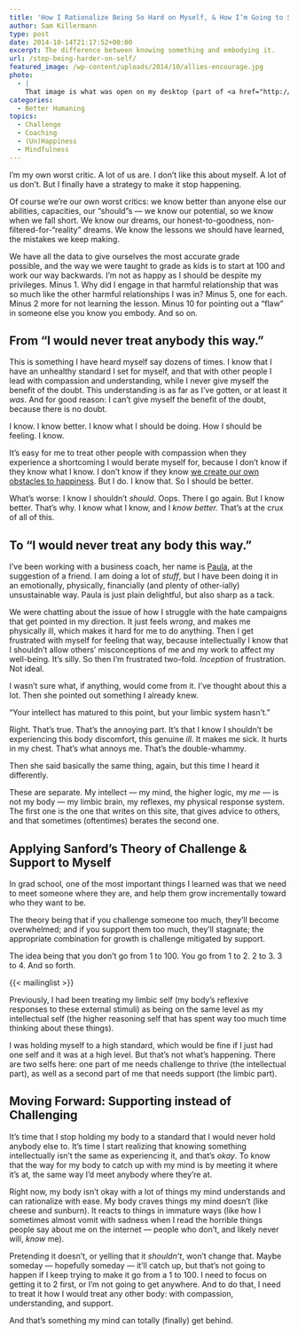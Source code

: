 ```yaml
---
title: 'How I Rationalize Being So Hard on Myself, & How I’m Going to Stop'
author: Sam Killermann
type: post
date: 2014-10-14T21:17:52+00:00
excerpt: The difference between knowing something and embodying it.
url: /stop-being-harder-on-self/
featured_image: /wp-content/uploads/2014/10/allies-encourage.jpg
photo:
  - |
    That image is what was open on my desktop (part of <a href="http://itspronouncedmetrosexual.com/2014/10/better-ally-week/" target="_blank">a project</a> I'm working on) while I was having the conversation about all this with Paula. Beyond it being one of the cutest things I've ever drawn, it was also a fitting backdrop to this chat.
categories:
  - Better Humaning
topics:
  - Challenge
  - Coaching
  - (Un)Happiness
  - Mindfulness
---
```

I&#8217;m my own worst critic. A lot of us are. I don&#8217;t like this about myself. A lot of us don&#8217;t. But I finally have a strategy to make it stop happening.

Of course we&#8217;re our own worst critics: we know better than anyone else our abilities, capacities, our &#8220;should&#8221;s &#8212; we know our potential, so we know when we fall short. We know our dreams, our honest-to-goodness, non-filtered-for-&#8220;reality&#8221; dreams. We know the lessons we should have learned, the mistakes we keep making.

We have all the data to give ourselves the most accurate grade possible, and the way we were taught to grade as kids is to start at 100 and work our way backwards. I&#8217;m not as happy as I should be despite my privileges. Minus 1. Why did I engage in that harmful relationship that was so much like the other harmful relationships I was in? Minus 5, one for each. Minus 2 more for not learning the lesson. Minus 10 for pointing out a &#8220;flaw&#8221; in someone else you know you embody. And so on.

## From &#8220;I would never treat anybody this way.&#8221;

This is something I have heard myself say dozens of times. I know that I have an unhealthy standard I set for myself, and that with other people I lead with compassion and understanding, while I never give myself the benefit of the doubt. This understanding is as far as I&#8217;ve gotten, or at least it _was_. And for good reason: I can&#8217;t give myself the benefit of the doubt, because there is no doubt.

I know. I know better. I know what I should be doing. How I should be feeling. I know.

It&#8217;s easy for me to treat other people with compassion when they experience a shortcoming I would berate myself for, because I don&#8217;t know if they know what I know. I don&#8217;t know if they know [we create our own obstacles to happiness][1]. But I do. I know that. So I should be better.

What&#8217;s worse: I know I shouldn&#8217;t _should_. Oops. There I go again. But I know better. That&#8217;s why. I know what I know, and I _know better._ That&#8217;s at the crux of all of this.

## To &#8220;I would never treat any body this way.&#8221;

I&#8217;ve been working with a business coach, her name is <a href="https://www.linkedin.com/pub/paula-fracasso-pcc/0/6a8/573" target="_blank">Paula</a>, at the suggestion of a friend. I am doing a lot of _stuff_, but I have been doing it in an emotionally, physically, financially (and plenty of other-ially) unsustainable way. Paula is just plain delightful, but also sharp as a tack.

We were chatting about the issue of how I struggle with the hate campaigns that get pointed in my direction. It just feels _wrong_, and makes me physically ill, which makes it hard for me to do anything. Then I get frustrated with myself for feeling that way, because intellectually I know that I shouldn&#8217;t allow others&#8217; misconceptions of me and my work to affect my well-being. It&#8217;s silly. So then I&#8217;m frustrated two-fold. _Inception_ of frustration. Not ideal.

I wasn&#8217;t sure what, if anything, would come from it. I&#8217;ve thought about this a lot. Then she pointed out something I already knew.

&#8220;Your intellect has matured to this point, but your limbic system hasn&#8217;t.&#8221;

Right. That&#8217;s true. That&#8217;s the annoying part. It&#8217;s that I know I shouldn&#8217;t be experiencing this body discomfort, this genuine _ill._ It makes me sick. It hurts in my chest. That&#8217;s what annoys me. That&#8217;s the double-whammy.

Then she said basically the same thing, again, but this time I heard it differently.

These are separate. My intellect &#8212; my mind, the higher logic, my _me_ &#8212; is not my body &#8212; my limbic brain, my reflexes, my physical response system. The first one is the one that writes on this site, that gives advice to others, and that sometimes (oftentimes) berates the second one.

## Applying Sanford&#8217;s Theory of Challenge & Support to Myself

In grad school, one of the most important things I learned was that we need to meet someone where they are, and help them grow incrementally toward who they want to be.

The theory being that if you challenge someone too much, they&#8217;ll become overwhelmed; and if you support them too much, they&#8217;ll stagnate; the appropriate combination for growth is challenge mitigated by support.

The idea being that you don&#8217;t go from 1 to 100. You go from 1 to 2. 2 to 3. 3 to 4. And so forth.

{{< mailinglist >}}

Previously, I had been treating my limbic self (my body&#8217;s reflexive responses to these external stimuli) as being on the same level as my intellectual self (the higher reasoning self that has spent way too much time thinking about these things).

I was holding myself to a high standard, which would be fine if I just had one self and it was at a high level. But that&#8217;s not what&#8217;s happening. There are two selfs here: one part of me needs challenge to thrive (the intellectual part), as well as a second part of me that needs support (the limbic part).

## Moving Forward: Supporting instead of Challenging

It&#8217;s time that I stop holding my body to a standard that I would never hold anybody else to. It&#8217;s time I start realizing that knowing something intellectually isn&#8217;t the same as experiencing it, and that&#8217;s _okay_. To know that the way for my body to catch up with my mind is by meeting it where it&#8217;s at, the same way I&#8217;d meet anybody where they&#8217;re at.

Right now, my body isn&#8217;t okay with a lot of things my mind understands and can rationalize with ease. My body craves things my mind doesn&#8217;t (like cheese and sunburn). It reacts to things in immature ways (like how I sometimes almost vomit with sadness when I read the horrible things people say about me on the internet &#8212; people who don&#8217;t, and likely never will, _know_ me).

Pretending it doesn&#8217;t, or yelling that it _shouldn&#8217;t_, won&#8217;t change that. Maybe someday &#8212; hopefully someday &#8212; it&#8217;ll catch up, but that&#8217;s not going to happen if I keep trying to make it go from a 1 to 100. I need to focus on getting it to 2 first, or I&#8217;m not going to get anywhere. And to do that, I need to treat it how I would treat any other body: with compassion, understanding, and support.

And that&#8217;s something my mind can totally (finally) get behind.

 [1]: /we-fabricate-the-obstacles-to-happiness/ "We Fabricate the Obstacles that Stand Between Us and Happiness"